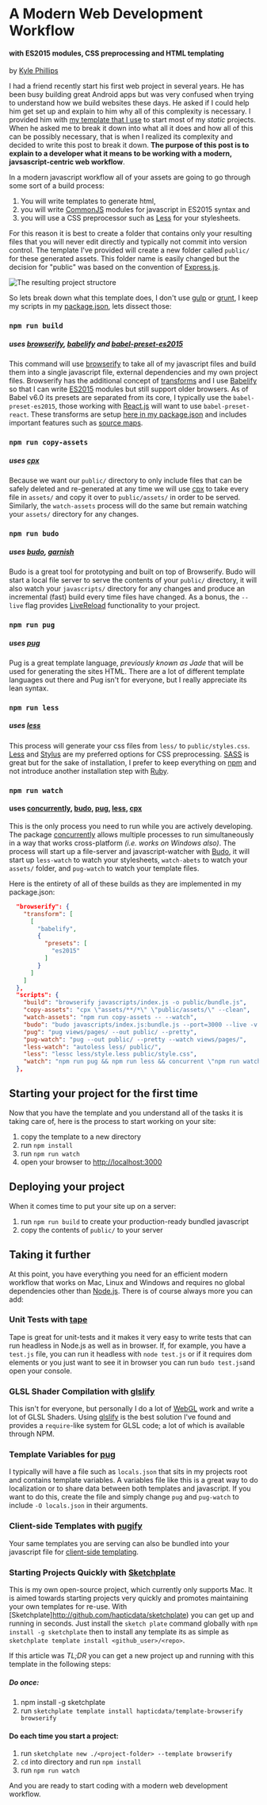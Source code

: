 # A Modern Web Development Workflow
#### with ES2015 modules, CSS preprocessing and HTML templating
by [Kyle Phillips](http://haptic-data.com)


I had a friend recently start his first web project in several years. He has been busy building great Android apps but was very confused when trying to understand how we build websites these days. He asked if I could help him get set up and explain to him why all of this complexity is necessary. I provided him with [my template that I use](http://github.com/hapticdata/template-browserify) to start most of my _static_ projects. When he asked me to break it down into what all it does and how all of this can be possibly necessary, that is when I realized its complexity and decided to write this post to break it down. **The purpose of this post is to explain to a developer what it means to be working with a modern, javsascript-centric web workflow**.

In a modern javascript workflow all of your assets are going to go through some sort of a build process: 

1. You will write templates to generate html, 
2. you will write [CommonJS](http://wiki.commonjs.org/wiki/Modules/1.1) modules for javascript in ES2015 syntax and 
3. you will use a CSS preprocessor such as [Less](http://lesscss.org) for your stylesheets. 

For this reason it is best to create a folder that contains only your resulting files that you will never edit directly and typically not commit into version control. The template I've provided will create a new folder called `public/` for these generated assets. This folder name is easily changed but the decision for "public" was based on the convention of [Express.js](http://expressjs.com).

![The resulting project structore](./directory.png)

So lets break down what this template does, I don't use [gulp](http://gulpjs.com/) or [grunt](http://gruntjs.com), I keep my scripts in my [package.json](https://docs.npmjs.com/files/package.json), lets dissect those:

### `npm run build`
##### uses [browserify](http://browserify.org/), [babelify](http://babeljs.io) and [babel-preset-es2015](http://babeljs.io/docs/plugins/preset-es2015/)
This command will use [browserify](https://github.com/substack/node-browserify) to take all of my javascript files and build them into a single javascript file, external dependencies and my own project files. Browserify has the additional concept of [transforms](https://github.com/substack/module-deps#transforms) and I use [Babelify](https://github.com/babel/babelify) so that I can write [ES2015](https://babeljs.io/docs/learn-es2015/) modules but still support older browsers. As of Babel v6.0 its presets are separated from its core, I typically use the `babel-preset-es2015`, those working with [React.js](http://reactjs.org) will want to use `babel-preset-react`. These transforms are setup [here in my package.json](https://github.com/hapticdata/template-browserify/blob/master/template/package.json#L6) and includes important features such as [source maps](https://www.html5rocks.com/en/tutorials/developertools/sourcemaps/).

### `npm run copy-assets`
##### uses [cpx](https://www.npmjs.com/package/cpx)
Because we want our `public/` directory to only include files that can be safely deleted and re-generated at any time we will use [cpx](http://***) to take every file in `assets/` and copy it over to `public/assets/` in order to be served. Similarly, the  `watch-assets` process will do the same but remain watching your `assets/` directory for any changes.


### `npm run budo`
##### uses [budo](https://www.npmjs.com/package/budo), [garnish](https://www.npmjs.com/package/garnish)
Budo is a great tool for prototyping and built on top of Browserify. Budo will start a local file server to serve the contents of your `public/` directory, it will also watch your `javascripts/` directory for any changes and produce an incremental (fast) build every time files have changed. As a bonus, the `--live` flag provides [LiveReload](http://***) functionality to your project.



### `npm run pug`
##### uses [pug](https://www.npmjs.com/package/pug)
Pug is a great template language, _previously known as Jade_ that will be used for generating the sites HTML. There are a lot of different template languages out there and Pug isn't for everyone, but I really appreciate its lean syntax.


### `npm run less`
##### uses [less](http://lesscss.org)
This process will generate your css files from `less/` to `public/styles.css`. [Less](http://lesscss.org) and [Stylus](http://***) are my preferred options for CSS preprocessing. [SASS](http://sass-lang.com) is great but for the sake of installation, I prefer to keep everything on [npm](http://npmjs.org) and not introduce another installation step with [Ruby](http://ruby-lang.org).


### `npm run watch`
#### uses [concurrently](https://www.npmjs.com/package/concurrently), [budo](https://www.npmjs.com/package/budo), [pug](https://www.npmjs.com/package/pug), [less](http://lesscss.org), [cpx](https://www.npmjs.com/package/cpx)
This is the only process you need to run while you are actively developing. The package [concurrently](https://github.com/kimmobrunfeldt/concurrently) allows multiple processes to run simultaneously in a way that works cross-platform _(i.e. works on Windows also)_. The process will start up a file-server and javascript-watcher with [Budo](https://github.com/mattdesl/budo), it will start up `less-watch` to  watch your stylesheets, `watch-abets` to watch your `assets/` folder, and `pug-watch` to watch your template files.




Here is the entirety of all of these builds as they are implemented in my package.json:

```json
  "browserify": {
    "transform": [
      [
        "babelify",
        {
          "presets": [
            "es2015"
          ]
        }
      ]
    ]
  },
  "scripts": {
    "build": "browserify javascripts/index.js -o public/bundle.js",
    "copy-assets": "cpx \"assets/**/*\" \"public/assets/\" --clean",
    "watch-assets": "npm run copy-assets -- --watch",
    "budo": "budo javascripts/index.js:bundle.js --port=3000 --live -v --dir=public | garnish",
    "pug": "pug views/pages/ --out public/ --pretty",
    "pug-watch": "pug --out public/ --pretty --watch views/pages/",
    "less-watch": "autoless less/ public/",
    "less": "lessc less/style.less public/style.css",
    "watch": "npm run pug && npm run less && concurrent \"npm run watch-assets\" \"npm run pug-watch\" \"npm run budo\" \"npm run less-watch\""
  },
```




## Starting your project for the first time

Now that you have the template and you understand all of the tasks it is taking care of, here is the process to start working on your site:

1. copy the template to a new directory
2. run `npm install`
3. run `npm run watch`
4. open your browser to [http://localhost:3000](http://localhost:3000)

## Deploying your project

When it comes time to put your site up on a server:

1. run `npm run build` to create your production-ready bundled javascript
2. copy the contents of `public/` to your server


## Taking it further
At this point, you have everything you need for an efficient modern workflow that works on Mac, Linux and Windows and requires no global dependencies other than [Node.js](http://nodejs.org). There is of course always more you can add:

### Unit Tests with [tape](https://github.com/substack/tape)
Tape is great for unit-tests and it makes it very easy to write tests that can run headless in Node.js as well as in browser. If, for example, you have a `test.js` file, you can run it headless with `node test.js` or if it requires dom elements or you just want to see it in browser you can run `budo test.js`and open your console.


### GLSL Shader Compilation with [glslify](https://github.com/stackgl/glslify)
This isn't for everyone, but personally I do a lot of [WebGL](https://www.chromeexperiments.com/webgl) work and write a lot of GLSL Shaders. Using [glslify](https://github.com/stackgl/glslify) is the best solution I've found and provides a `require`-like system for GLSL code; a lot of which is available through NPM.


### Template Variables for [pug](http://pugjs.org)
I typically will have a file such as `locals.json` that sits in my projects root and contains template variables. A variables file like this is a great way to do localization or to share data between both templates and javascript. If you want to do this, create the file and simply change `pug` and `pug-watch` to include `-O locals.json` in their arguments.

### Client-side Templates with [pugify](https://github.com/sidorares/pugify)
Your same templates you are serving can also be bundled into your javascript file for [client-side templating](https://www.smashingmagazine.com/2012/12/client-side-templating/).


### Starting Projects Quickly with [Sketchplate](http://haptic-data.com/sketchplate)
This is my own open-source project, which currently only supports Mac. It is aimed towards starting projects very quickly and promotes maintaining your own templates for re-use. With [Sketchplate]http://github.com/hapticdata/sketchplate) you can get up and running in seconds. Just install the `sketch plate` command globally with `npm install -g sketchplate` then to install any template its as simple as `sketchplate template install <github_user>/<repo>`.

If this article was _TL;DR_ you can get a new project up and running with this template in the following steps:

##### Do once:
1. npm install -g sketchplate
2. run `sketchplate template install hapticdata/template-browserify browserify`

#### Do each time you start a project:
1. run  `sketchplate new ./<project-folder> --template browserify`
2. `cd` into directory and run `npm install`
3. run `npm run watch`

And you are ready to start coding with a modern web development workflow.